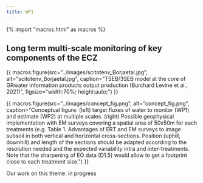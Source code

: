 ```yaml
---
title: WP1
---
```


{% import "macros.html" as macros %}

## Long term multi-scale monitoring of key components of the ECZ

{{ macros.figure(src="../images/scitotenv_Borjaetal.jpg", 
    alt="scitotenv_Borjaetal.jpg", 
    caption="TSEB/3SEB model at the core of GRwater information products output production (Burchard Levine et al., 2021)", 
    figsize="width:70%; height:auto;") }}


{{ macros.figure(src="../images/concept_fig.png", alt="concept_fig.png", caption="Conceptual figure: (left) target fluxes of water to monitor (WP1) and estimate (WP2) at multiple scales.
(right) Possible geophysical implementation with EM surveys covering a spatial area of 50x50m for each treatments
(e.g. Table 1. Advantages of ERT and EM surveys to image subsoil in both vertical and horizontal cross-sections.
Position (uphill, downhill) and length of the sections should be adapted according to the resolution needed and the
expected variability intra and inter-treatments. Note that the sharpening of EO data (D1.5) would allow to get a
footprint close to each treatment size.") }}

<div class="callout">
Our work on this theme: in progress
</div>


